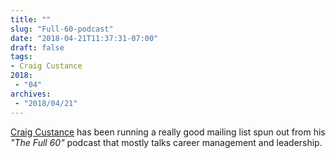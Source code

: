 ```yaml
---
title: ""
slug: "Full-60-podcast"
date: "2018-04-21T11:37:31-07:00"
draft: false
tags:
- Craig Custance
2018:
 - "04"
archives:
 - "2018/04/21"
---
```


[Craig Custance][url-ref] has been running a really good mailing list spun out from his _"The Full 60"_ podcast that mostly talks career management and leadership.

[url-ref]: https://www.thefull60.com/

